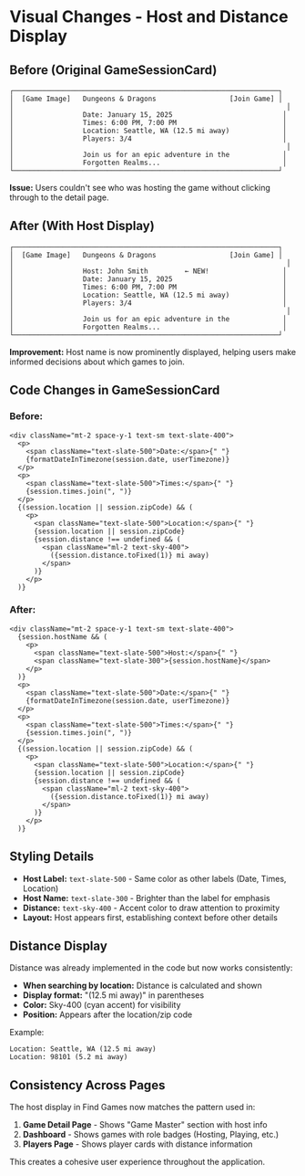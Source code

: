 # Visual Changes - Host and Distance Display

## Before (Original GameSessionCard)

```
┌─────────────────────────────────────────────────────────────────┐
│  [Game Image]   Dungeons & Dragons                  [Join Game] │
│                                                                   │
│                 Date: January 15, 2025                           │
│                 Times: 6:00 PM, 7:00 PM                          │
│                 Location: Seattle, WA (12.5 mi away)             │
│                 Players: 3/4                                     │
│                                                                   │
│                 Join us for an epic adventure in the             │
│                 Forgotten Realms...                              │
└─────────────────────────────────────────────────────────────────┘
```

**Issue:** Users couldn't see who was hosting the game without clicking through to the detail page.

## After (With Host Display)

```
┌─────────────────────────────────────────────────────────────────┐
│  [Game Image]   Dungeons & Dragons                  [Join Game] │
│                                                                   │
│                 Host: John Smith         ← NEW!                  │
│                 Date: January 15, 2025                           │
│                 Times: 6:00 PM, 7:00 PM                          │
│                 Location: Seattle, WA (12.5 mi away)             │
│                 Players: 3/4                                     │
│                                                                   │
│                 Join us for an epic adventure in the             │
│                 Forgotten Realms...                              │
└─────────────────────────────────────────────────────────────────┘
```

**Improvement:** Host name is now prominently displayed, helping users make informed decisions about which games to join.

## Code Changes in GameSessionCard

### Before:
```tsx
<div className="mt-2 space-y-1 text-sm text-slate-400">
  <p>
    <span className="text-slate-500">Date:</span>{" "}
    {formatDateInTimezone(session.date, userTimezone)}
  </p>
  <p>
    <span className="text-slate-500">Times:</span>{" "}
    {session.times.join(", ")}
  </p>
  {(session.location || session.zipCode) && (
    <p>
      <span className="text-slate-500">Location:</span>{" "}
      {session.location || session.zipCode}
      {session.distance !== undefined && (
        <span className="ml-2 text-sky-400">
          ({session.distance.toFixed(1)} mi away)
        </span>
      )}
    </p>
  )}
```

### After:
```tsx
<div className="mt-2 space-y-1 text-sm text-slate-400">
  {session.hostName && (
    <p>
      <span className="text-slate-500">Host:</span>{" "}
      <span className="text-slate-300">{session.hostName}</span>
    </p>
  )}
  <p>
    <span className="text-slate-500">Date:</span>{" "}
    {formatDateInTimezone(session.date, userTimezone)}
  </p>
  <p>
    <span className="text-slate-500">Times:</span>{" "}
    {session.times.join(", ")}
  </p>
  {(session.location || session.zipCode) && (
    <p>
      <span className="text-slate-500">Location:</span>{" "}
      {session.location || session.zipCode}
      {session.distance !== undefined && (
        <span className="ml-2 text-sky-400">
          ({session.distance.toFixed(1)} mi away)
        </span>
      )}
    </p>
  )}
```

## Styling Details

- **Host Label:** `text-slate-500` - Same color as other labels (Date, Times, Location)
- **Host Name:** `text-slate-300` - Brighter than the label for emphasis
- **Distance:** `text-sky-400` - Accent color to draw attention to proximity
- **Layout:** Host appears first, establishing context before other details

## Distance Display

Distance was already implemented in the code but now works consistently:

- **When searching by location:** Distance is calculated and shown
- **Display format:** "(12.5 mi away)" in parentheses
- **Color:** Sky-400 (cyan accent) for visibility
- **Position:** Appears after the location/zip code

Example:
```
Location: Seattle, WA (12.5 mi away)
Location: 98101 (5.2 mi away)
```

## Consistency Across Pages

The host display in Find Games now matches the pattern used in:
1. **Game Detail Page** - Shows "Game Master" section with host info
2. **Dashboard** - Shows games with role badges (Hosting, Playing, etc.)
3. **Players Page** - Shows player cards with distance information

This creates a cohesive user experience throughout the application.
